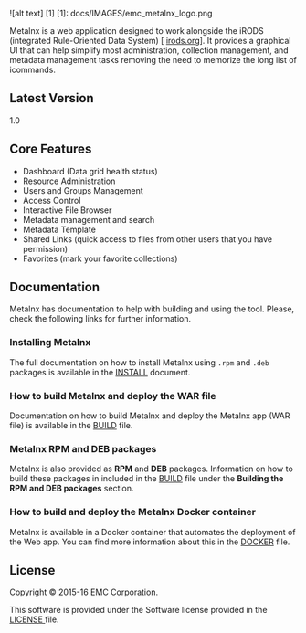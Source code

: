 ![alt text] [1]
[1]: docs/IMAGES/emc_metalnx_logo.png 

Metalnx is a web application designed to work alongside the iRODS (integrated Rule-Oriented Data System) [ [irods.org](http://www.irods.org)]. It provides a graphical UI that can help simplify most administration, collection management, and metadata management tasks removing the need to memorize the long list of icommands.

## Latest Version
1.0

## Core Features

- Dashboard (Data grid health status)
- Resource Administration
- Users and Groups Management
- Access Control
- Interactive File Browser
- Metadata management and search
- Metadata Template
- Shared Links (quick access to files from other users that you have permission)
- Favorites (mark your favorite collections)

## Documentation

Metalnx has documentation to help with building and using the tool. Please, check the following links for further information.

### Installing Metalnx


The full documentation on how to install Metalnx using `.rpm` and `.deb` packages is available in the [INSTALL](INSTALL.md) document.

### How to build Metalnx and deploy the WAR file

Documentation on how to build Metalnx and deploy the Metalnx app (WAR file) is available in the [BUILD](BUILD.md) file. 

### Metalnx RPM and DEB packages

Metalnx is also provided as **RPM** and **DEB** packages. Information on how to build these packages in included in the [BUILD](BUILD.md) file under the **Building the RPM and DEB packages** section.

### How to build and deploy the Metalnx Docker container

Metalnx is available in a Docker container that automates the deployment of the Web app. You can find more information about this in the [DOCKER](DOCKER.md) file.

## License

Copyright © 2015-16 EMC Corporation.

This software is provided under the Software license provided in the <a href="LICENSE"> LICENSE </a> file.
